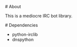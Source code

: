 <A name="toc1-0" title="About" />
# About

This is a mediocre IRC bot library.

<A name="toc1-5" title="Dependencies" />
# Dependencies

* python-irclib
* dnspython
